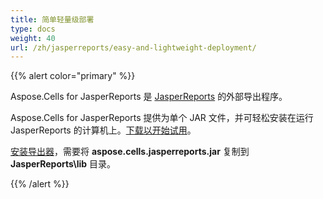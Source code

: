 ```yaml
---
title: 简单轻量级部署
type: docs
weight: 40
url: /zh/jasperreports/easy-and-lightweight-deployment/
---
```


{{% alert color="primary" %}}

Aspose.Cells for JasperReports 是 [JasperReports](https://community.jaspersoft.com/project/jasperreports-library) 的外部导出程序。

Aspose.Cells for JasperReports 提供为单个 JAR 文件，并可轻松安装在运行 JasperReports 的计算机上。[下载以开始试用](https://downloads.aspose.com/cells/jasperreports)。

[安装导出器](/cells/zh/jasperreports/installation/)，需要将 **aspose.cells.jasperreports.jar** 复制到 **JasperReports\lib** 目录。

{{% /alert %}}

